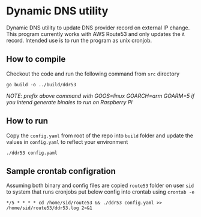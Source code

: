 # Dynamic DNS utility

Dynamic DNS utility to update DNS provider record on external IP change. This program currently works with AWS Route53 and only updates the `A` record. Intended use is to run the program as unix cronjob.

## How to compile

Checkout the code and run the following command from `src` directory

    go build -o ../build/ddr53

_NOTE: prefix above command with GOOS=linux GOARCH=arm GOARM=5 if you intend generate binaies to run on Raspberry Pi_

## How to run

Copy the `config.yaml` from root of the repo into `build` folder and update the values in `config.yaml` to reflect your environment

    ./ddr53 config.yaml

## Sample crontab configration

Assuming both binary and config files are copied `route53` folder on user `sid` to system that runs cronjobs put below config into crontab using `crontab -e` 

    */5 * * * * cd /home/sid/route53 && ./ddr53 config.yaml >> /home/sid/route53/ddr53.log 2>&1
